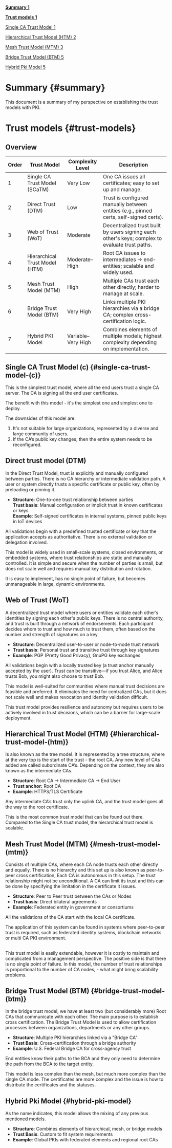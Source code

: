 # 

[**Summary	1**](#summary)

[**Trust models	1**](#trust-models)

[Single CA Trust Model	1](#single-ca-trust-model-\(c\))

[Hierarchical Trust Model (HTM)	2](#hierarchical-trust-model-\(htm\))

[Mesh Trust Model (MTM)	3](#mesh-trust-model-\(mtm\))

[Bridge Trust Model (BTM)	5](#bridge-trust-model-\(btm\))

[Hybrid Pki Model	5](#hybrid-pki-model)

# 

# 

# Summary {#summary}

This document is a summary of my perspective on establishing the trust models with PKI.

# Trust models {#trust-models}

## Overview

| Order | Trust Model | Complexity Level | Description |
| ----- | ----- | ----- | ----- |
| 1 | Single CA Trust Model (SCaTM) | Very Low | One CA issues all certificates; easy to set up and manage. |
| 2 | Direct Trust (DTM) | Low | Trust is configured manually between entities (e.g., pinned certs, self-signed certs). |
| 3 | Web of Trust (WoT) | Moderate | Decentralized trust built by users signing each other's keys; complex to evaluate trust paths. |
| 4 | Hierarchical Trust Model (HTM) | Moderate–High | Root CA issues to intermediates → end-entities; scalable and widely used. |
| 5 | Mesh Trust Model (MTM) | High | Multiple CAs trust each other directly; harder to manage at scale. |
| 6 | Bridge Trust Model (BTM) | Very High | Links multiple PKI hierarchies via a bridge CA; complex cross-certification logic. |
| 7 | Hybrid PKI Model | Variable–Very High | Combines elements of multiple models; highest complexity depending on implementation. |

## Single CA Trust Model (c) {#single-ca-trust-model-(c)}

This is the simplest trust model, where all the end users trust a single CA server. The CA is signing all the end user certificates. 

The benefit with this model \- it's the simplest one and simplest one to deploy.

The downsides of this model are:

1. It's not suitable for large organizations, represented by a diverse and large community of users.   
2. If the CA’s public key changes, then the entire system needs to be reconfigured.

## Direct trust model (DTM)

In the Direct Trust Model, trust is explicitly and manually configured between parties. There is no CA hierarchy or intermediate validation path. A user or system directly trusts a specific certificate or public key, often by preloading or pinning it.

* **Structure**: One-to-one trust relationship between parties  
  **Trust basis**: Manual configuration or implicit trust in known certificates or keys  
  **Example**: Self-signed certificates in internal systems, pinned public keys in IoT devices

All validations begin with a predefined trusted certificate or key that the application accepts as authoritative. There is no external validation or delegation involved.

This model is widely used in small-scale systems, closed environments, or embedded systems, where trust relationships are static and manually controlled. It is simple and secure when the number of parties is small, but does not scale well and requires manual key distribution and rotation.

It is easy to implement, has no single point of failure, but becomes unmanageable in large, dynamic environments.

## Web of Trust (WoT)

A decentralized trust model where users or entities validate each other’s identities by signing each other's public keys. There is no central authority, and trust is built through a network of endorsements. Each participant decides whom to trust and how much to trust them, often based on the number and strength of signatures on a key.

* **Structure**: Decentralized user-to-user or node-to-node trust network  
* **Trust basis**: Personal trust and transitive trust through key signatures  
* **Example**: PGP (Pretty Good Privacy), GnuPG key exchanges

All validations begin with a locally trusted key (a trust anchor manually accepted by the user). Trust can be transitive—if you trust Alice, and Alice trusts Bob, you might also choose to trust Bob.

This model is well-suited for communities where manual trust decisions are feasible and preferred. It eliminates the need for centralized CAs, but it does not scale well and makes revocation and identity validation difficult.

This trust model provides resilience and autonomy but requires users to be actively involved in trust decisions, which can be a barrier for large-scale deployment.

## Hierarchical Trust Model (HTM) {#hierarchical-trust-model-(htm)}

Is also known as the tree model. It is represented by a tree structure, where at the very top is the start of the trust \- the root CA. Any new level of CAs added are called subordinate CA’s. Depending on the context, they are also known as the intermediate CAs.

* **Structure**: Root CA \-\> Intermediate CA \-\> End  User  
* **Trust anchor:** Root CA  
* **Example**: HTTPS/TLS  Certificate

   
Any intermediate CA’s trust only the uplink CA, and the trust model goes all the way to the root certificate. 

This is the most common trust model that can be found out there. Compared to the Single CA trust model, the hierarchical trust model is scalable. 

## 

## Mesh Trust Model (MTM) {#mesh-trust-model-(mtm)}

Consists of multiple CAs, where each CA node trusts each other directly and equally. There is no hierarchy and this set up is also known as peer-to-peer cross certification, Each CA is autonomous in this setup.  The trust relationship  might not be unconditional. A CA can limit its trust and this can be done by specifying the limitation in the certificate it issues. 

* **Structure**: Peer to Peer trust between the CAs or Nodes  
* **Trust basis**: Direct bilateral agreements  
* **Example**: Federated entity in government or consortiums 

All the validations of the CA start with the local CA certificate. 

The application of this system can be found in systems where peer-to-peer trust is required, such as federated identity systems, blockchain  networks or multi CA PKI environment. 

## 

This trust model is easily extendable, however it is costly to maintain and complicated from a management perspective. The positive side is that there is no single point of failure. In this model, the number of trust relationships is proportional to the number of CA nodes, \- what might bring scalability problems.  

## Bridge Trust Model (BTM) {#bridge-trust-model-(btm)}

In the bridge trust model, we have at least two (but considerably more) Root CAs that communicate with each other. The main purpose is to establish cross certification. The Bridge Trust Model is used to allow certification processes between organizations, departments or any other groups.

* **Structure**: Multiple PKI hierarchies linked via a "Bridge CA"  
* **Trust Basis**: Cross-certification through a bridge authority  
* **Example**: U.S. Federal Bridge CA for cross-agency trust

End entities know their paths to the BCA and they only need to determine the path from the BCA to the target entity.  

This model is less complex than the mesh, but much more complex than the single CA mode. The certificates are more complex and the issue is how to distribute the certificates and the statuses.

## Hybrid Pki Model {#hybrid-pki-model}

As the name indicates, this model allows the mixing of any previous mentioned models.

* **Structure**: Combines elements of hierarchical, mesh, or bridge models  
* **Trust Basis**: Custom to fit system requirements  
* **Example**: Global PKIs with federated elements and regional root CAs

